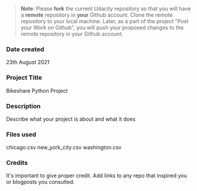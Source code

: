 >**Note**: Please **fork** the current Udacity repository so that you will have a **remote** repository in **your** Github account. Clone the remote repository to your local machine. Later, as a part of the project "Post your Work on Github", you will push your proposed changes to the remote repository in your Github account.

### Date created
23th August 2021
### Project Title
Bikeshare Python Project

### Description
Describe what your project is about and what it does

### Files used
chicago.csv
new_york_city.csv
washington.csv

### Credits
It's important to give proper credit. Add links to any repo that inspired you or blogposts you consulted.

